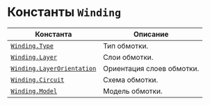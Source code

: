 # Константы `Winding`

| Константа                      | Описание                                      |
|-------------------------------|-----------------------------------------------|
| [`Winding.Type`](./Type.md)              | Тип обмотки.                                  |
| [`Winding.Layer`](./Layer.md)            | Слои обмотки.                                 |
| [`Winding.LayerOrientation`](./LayerOrientation.md) | Ориентация слоев обмотки.                   |
| [`Winding.Circuit`](./Circuit.md)        | Схема обмотки.                                |
| [`Winding.Model`](./Model.md)            | Модель обмотки.                               |
